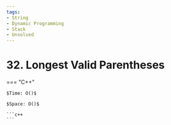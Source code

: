 ```yaml
---
tags:
- String
- Dynamic Programming
- Stack
- Unsolved
---
```



# 32. Longest Valid Parentheses

=== "C++"

    $Time: O()$

    $Space: O()$

    ```c++
    ```